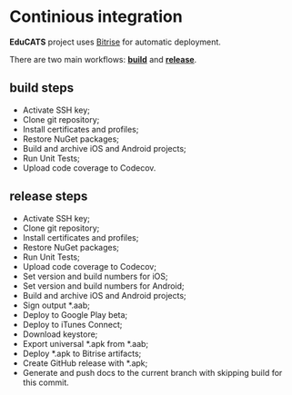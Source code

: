 # Continious integration

**EduCATS** project uses [Bitrise](https://app.bitrise.io/app/40deffc8ec9f68cb) for automatic deployment.

There are two main workflows: **[build](#build-steps)** and **[release](#release-steps)**.

## build steps

- Activate SSH key;
- Clone git repository;
- Install certificates and profiles;
- Restore NuGet packages;
- Build and archive iOS and Android projects;
- Run Unit Tests;
- Upload code coverage to Codecov.

## release steps

- Activate SSH key;
- Clone git repository;
- Install certificates and profiles;
- Restore NuGet packages;
- Run Unit Tests;
- Upload code coverage to Codecov;
- Set version and build numbers for iOS;
- Set version and build numbers for Android;
- Build and archive iOS and Android projects;
- Sign output *.aab;
- Deploy to Google Play beta;
- Deploy to iTunes Connect;
- Download keystore;
- Export universal *.apk from *.aab;
- Deploy *.apk to Bitrise artifacts;
- Create GitHub release with *.apk;
- Generate and push docs to the current branch with skipping build for this commit.
